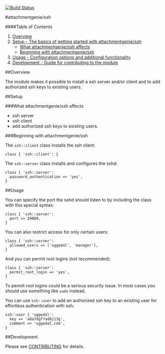 [![Build Status](https://secure.travis-ci.org/attachmentgenie/attachmentgenie-ssh.png)](http://travis-ci.org/attachmentgenie/attachmentgenie-ssh)

#attachmentgenie/ssh

####Table of Contents

1. [Overview](#overview)
2. [Setup - The basics of getting started with attachmentgenie/ssh](#setup)
    * [What attachmentgenie/ssh affects](#what-attachmentgenie/ssh-affects)
    * [Beginning with attachmentgenie/ssh](#beginning-with-attachmentgenie/ssh)
3. [Usage - Configuration options and additional functionality](#usage)
4. [Development - Guide for contributing to the module](#development)

##Overview

The module makes it possible to install a ssh server and/or client and to add authorized ssh keys to existing users.

##Setup

###What attachmentgenie/ssh affects

* ssh server
* ssh client
* add authorized ssh keys to existing users.

###Beginning with attachmentgenie/ssh	

The `ssh::client` class installs the ssh client:

    class { 'ssh::client': }

The `ssh::server` class installs and configures the sshd:

    class { 'ssh::server':
      password_authentication => 'yes',
    }
    
##Usage

You can specify the port the sshd should listen to by including the class
with this special syntax:

    class { 'ssh::server':
      port => 20009,
    }

You can also restrict access for only certain users:

    class { 'ssh::server':
      allowed_users => ['uggedal', 'manager'],
    }

And you can permit root logins (not recommended):
    
    class { 'ssh::server':
      permit_root_login => 'yes',
    }
    
To permit root logins could be a serious security issue. In most cases you should
use something like ```sudo``` instead.

You can use `ssh::user` to add an authorized ssh key to an existing user
for effortless authentication with ssh:

    ssh::user { 'uggedal':
      key => 'a8a7dgf7ad8j13g',
      comment => 'uggedal.com',
    }

##Development

Please see [CONTRIBUTING](https://github.com/attachmentgenie/attachmentgenie-ssh/blob/master/CONTRIBUTING.md) for details.
